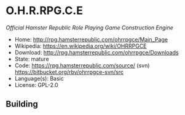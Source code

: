 # O.H.R.RPG.C.E

_Official Hamster Republic Role Playing Game Construction Engine_

- Home: http://rpg.hamsterrepublic.com/ohrrpgce/Main_Page
- Wikipedia: https://en.wikipedia.org/wiki/OHRRPGCE
- Download: http://rpg.hamsterrepublic.com/ohrrpgce/Downloads
- State: mature
- Code: https://rpg.hamsterrepublic.com/source/ (svn) https://bitbucket.org/rbv/ohrrpgce-svn/src
- Language(s): Basic
- License: GPL-2.0

## Building

